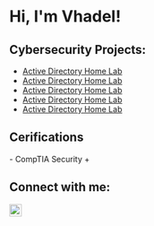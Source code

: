 <h1>Hi, I'm Vhadel!

<h2> Cybersecurity Projects:</h2>

  - [Active Directory Home Lab](https://github.com/joshmadakor1/Algorithms-Practice)
  - [Active Directory Home Lab](https://github.com/joshmadakor1/Algorithms-Practice)
  - [Active Directory Home Lab](https://github.com/joshmadakor1/Algorithms-Practice)
  - [Active Directory Home Lab](https://github.com/joshmadakor1/Algorithms-Practice)
  - [Active Directory Home Lab](https://github.com/joshmadakor1/Algorithms-Practice)

  <h2> Cerifications </h2>
- CompTIA Security +
<h2>  Connect with me:</h2>

[<img align="left" alt="vhadelmerrill | LinkedIn" width="22px" src="https://cdn.jsdelivr.net/npm/simple-icons@v3/icons/linkedin.svg" />][linkedin]



[linkedin]: www.linkedin.com/in/vhadelmerrill

<!--
**joshmadakor1/joshmadakor1** is a ✨ _special_ ✨ repository because its `README.md` (this file) appears on your GitHub profile.

Here are some ideas to get you started:

- 🔭 I’m currently working on ...
- 🌱 I’m currently learning ...
- 👯 I’m looking to collaborate on ...
- 🤔 I’m looking for help with ...
- 💬 Ask me about ...
- 📫 How to reach me: ...
- 😄 Pronouns: ...
- ⚡ Fun fact: ...
-->

